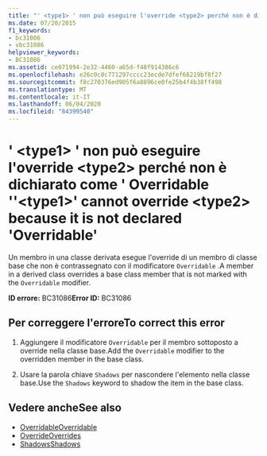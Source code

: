 ```yaml
---
title: "' <type1> ' non può eseguire l'override <type2> perché non è dichiarato come ' Overridable '"
ms.date: 07/20/2015
f1_keywords:
- bc31086
- vbc31086
helpviewer_keywords:
- BC31086
ms.assetid: ce071994-2e32-4460-a65d-f48f914386c6
ms.openlocfilehash: e26c0c8c771297cccc23ecde7dfef66219bf8f27
ms.sourcegitcommit: f8c270376ed905f6a8896ce0fe25b4f4b38ff498
ms.translationtype: MT
ms.contentlocale: it-IT
ms.lasthandoff: 06/04/2020
ms.locfileid: "84399540"
---
```

# <a name="type1-cannot-override-type2-because-it-is-not-declared-overridable"></a><span data-ttu-id="57dd0-102">' \<type1> ' non può eseguire l'override \<type2> perché non è dichiarato come ' Overridable '</span><span class="sxs-lookup"><span data-stu-id="57dd0-102">'\<type1>' cannot override \<type2> because it is not declared 'Overridable'</span></span>
<span data-ttu-id="57dd0-103">Un membro in una classe derivata esegue l'override di un membro di classe base che non è contrassegnato con il modificatore `Overridable` .</span><span class="sxs-lookup"><span data-stu-id="57dd0-103">A member in a derived class overrides a base class member that is not marked with the `Overridable` modifier.</span></span>  
  
 <span data-ttu-id="57dd0-104">**ID errore:** BC31086</span><span class="sxs-lookup"><span data-stu-id="57dd0-104">**Error ID:** BC31086</span></span>  
  
## <a name="to-correct-this-error"></a><span data-ttu-id="57dd0-105">Per correggere l'errore</span><span class="sxs-lookup"><span data-stu-id="57dd0-105">To correct this error</span></span>  
  
1. <span data-ttu-id="57dd0-106">Aggiungere il modificatore `Overridable` per il membro sottoposto a override nella classe base.</span><span class="sxs-lookup"><span data-stu-id="57dd0-106">Add the `Overridable` modifier to the overridden member in the base class.</span></span>  
  
2. <span data-ttu-id="57dd0-107">Usare la parola chiave `Shadows` per nascondere l'elemento nella classe base.</span><span class="sxs-lookup"><span data-stu-id="57dd0-107">Use the `Shadows` keyword to shadow the item in the base class.</span></span>  
  
## <a name="see-also"></a><span data-ttu-id="57dd0-108">Vedere anche</span><span class="sxs-lookup"><span data-stu-id="57dd0-108">See also</span></span>

- [<span data-ttu-id="57dd0-109">Overridable</span><span class="sxs-lookup"><span data-stu-id="57dd0-109">Overridable</span></span>](../language-reference/modifiers/overridable.md)
- [<span data-ttu-id="57dd0-110">Override</span><span class="sxs-lookup"><span data-stu-id="57dd0-110">Overrides</span></span>](../language-reference/modifiers/overrides.md)
- [<span data-ttu-id="57dd0-111">Shadows</span><span class="sxs-lookup"><span data-stu-id="57dd0-111">Shadows</span></span>](../language-reference/modifiers/shadows.md)
